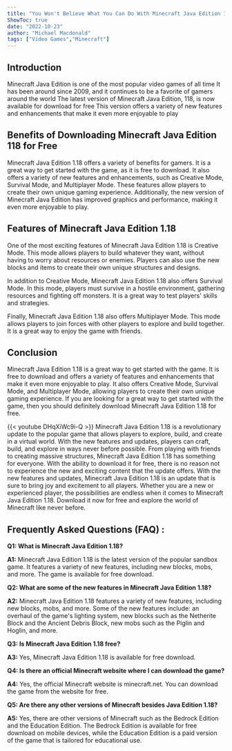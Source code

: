 ```yaml
---
title: "You Won't Believe What You Can Do With Minecraft Java Edition 1.18 - Download it Now For Free!"
ShowToc: true 
date: "2022-10-23"
author: "Michael Macdonald" 
tags: ["Video Games","Minecraft"]
---
```

## Introduction

Minecraft Java Edition is one of the most popular video games of all time It has been around since 2009, and it continues to be a favorite of gamers around the world The latest version of Minecraft Java Edition, 118, is now available for download for free This version offers a variety of new features and enhancements that make it even more enjoyable to play

## Benefits of Downloading Minecraft Java Edition 118 for Free

Minecraft Java Edition 1.18 offers a variety of benefits for gamers. It is a great way to get started with the game, as it is free to download. It also offers a variety of new features and enhancements, such as Creative Mode, Survival Mode, and Multiplayer Mode. These features allow players to create their own unique gaming experience. Additionally, the new version of Minecraft Java Edition has improved graphics and performance, making it even more enjoyable to play.

## Features of Minecraft Java Edition 1.18

One of the most exciting features of Minecraft Java Edition 1.18 is Creative Mode. This mode allows players to build whatever they want, without having to worry about resources or enemies. Players can also use the new blocks and items to create their own unique structures and designs.

In addition to Creative Mode, Minecraft Java Edition 1.18 also offers Survival Mode. In this mode, players must survive in a hostile environment, gathering resources and fighting off monsters. It is a great way to test players' skills and strategies.

Finally, Minecraft Java Edition 1.18 also offers Multiplayer Mode. This mode allows players to join forces with other players to explore and build together. It is a great way to enjoy the game with friends.

## Conclusion

Minecraft Java Edition 1.18 is a great way to get started with the game. It is free to download and offers a variety of features and enhancements that make it even more enjoyable to play. It also offers Creative Mode, Survival Mode, and Multiplayer Mode, allowing players to create their own unique gaming experience. If you are looking for a great way to get started with the game, then you should definitely download Minecraft Java Edition 1.18 for free.

{{< youtube DHqXiWc9i-Q >}} 
Minecraft Java Edition 1.18 is a revolutionary update to the popular game that allows players to explore, build, and create in a virtual world. With the new features and updates, players can craft, build, and explore in ways never before possible. From playing with friends to creating massive structures, Minecraft Java Edition 1.18 has something for everyone. With the ability to download it for free, there is no reason not to experience the new and exciting content that the update offers. With the new features and updates, Minecraft Java Edition 1.18 is an update that is sure to bring joy and excitement to all players. Whether you are a new or experienced player, the possibilities are endless when it comes to Minecraft Java Edition 1.18. Download it now for free and explore the world of Minecraft like never before.

## Frequently Asked Questions (FAQ) :
**Q1: What is Minecraft Java Edition 1.18?**

**A1:** Minecraft Java Edition 1.18 is the latest version of the popular sandbox game. It features a variety of new features, including new blocks, mobs, and more. The game is available for free download.

**Q2: What are some of the new features in Minecraft Java Edition 1.18?**

**A2:** Minecraft Java Edition 1.18 features a variety of new features, including new blocks, mobs, and more. Some of the new features include: an overhaul of the game's lighting system, new blocks such as the Netherite Block and the Ancient Debris Block, new mobs such as the Piglin and Hoglin, and more.

**Q3: Is Minecraft Java Edition 1.18 free?**

**A3:** Yes, Minecraft Java Edition 1.18 is available for free download.

**Q4: Is there an official Minecraft website where I can download the game?**

**A4:** Yes, the official Minecraft website is minecraft.net. You can download the game from the website for free.

**Q5: Are there any other versions of Minecraft besides Java Edition 1.18?**

**A5:** Yes, there are other versions of Minecraft such as the Bedrock Edition and the Education Edition. The Bedrock Edition is available for free download on mobile devices, while the Education Edition is a paid version of the game that is tailored for educational use.



